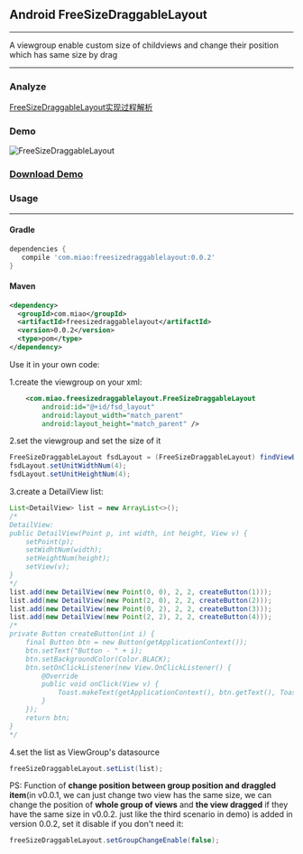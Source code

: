 ## Android FreeSizeDraggableLayout

-----

A viewgroup enable custom size of childviews and change their position which has same size by drag

---
### Analyze


[FreeSizeDraggableLayout实现过程解析](http://alivebao.github.io/2016/04/16/FreeSizeDraggableLayout/)


### Demo


![FreeSizeDraggableLayout](http://7xsv7c.com2.z0.glb.clouddn.com/freeseizedraggablelayout_demo_compress_0.2.gif)


### [Download Demo](http://7xsv7c.com2.z0.glb.clouddn.com/freeseizedraggablelayout_demo_0.2.apk)


### Usage
----

#### Gradle

```groovy
dependencies {
   compile 'com.miao:freesizedraggablelayout:0.0.2'
}
```

#### Maven 

```xml
<dependency>
  <groupId>com.miao</groupId>
  <artifactId>freesizedraggablelayout</artifactId>
  <version>0.0.2</version>
  <type>pom</type>
</dependency>
```

Use it in your own code:

1.create the viewgroup on your xml:
```xml
	<com.miao.freesizedraggablelayout.FreeSizeDraggableLayout
        android:id="@+id/fsd_layout"
        android:layout_width="match_parent"
        android:layout_height="match_parent" />
```	
2.set the viewgroup and set the size of it
```java
FreeSizeDraggableLayout fsdLayout = (FreeSizeDraggableLayout) findViewById(R.id.fsd_layout);
fsdLayout.setUnitWidthNum(4);
fsdLayout.setUnitHeightNum(4);
```
3.create a DetailView list:
```java
List<DetailView> list = new ArrayList<>();
/*
DetailView:
public DetailView(Point p, int width, int height, View v) {
    setPoint(p);
    setWidhtNum(width);
    setHeightNum(height);
    setView(v);
}
*/
list.add(new DetailView(new Point(0, 0), 2, 2, createButton(1)));
list.add(new DetailView(new Point(2, 0), 2, 2, createButton(2)));
list.add(new DetailView(new Point(0, 2), 2, 2, createButton(3)));
list.add(new DetailView(new Point(2, 2), 2, 2, createButton(4)));
/*
private Button createButton(int i) {
    final Button btn = new Button(getApplicationContext());
    btn.setText("Button - " + i);
    btn.setBackgroundColor(Color.BLACK);
    btn.setOnClickListener(new View.OnClickListener() {
        @Override
        public void onClick(View v) {
            Toast.makeText(getApplicationContext(), btn.getText(), Toast.LENGTH_SHORT).show();
        }
    });
    return btn;
}
*/
```
4.set the list as ViewGroup's datasource
```java
freeSizeDraggableLayout.setList(list);
```

PS: Function of **change position between group position and draggled item**(in v0.0.1, we can just change two view has the same size, we can change the position of **whole group of views** and **the view dragged** if they have the same size in v0.0.2. just like the third scenario in demo) is added in version 0.0.2, set it disable if you don't need it:
```java
freeSizeDraggableLayout.setGroupChangeEnable(false);
```